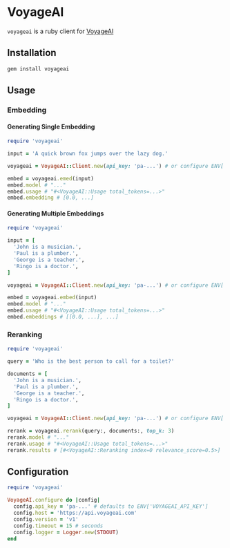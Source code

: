 # VoyageAI

`voyageai` is a ruby client for [VoyageAI](https://www.voyageai.com)

## Installation

```bash
gem install voyageai
```

## Usage

### Embedding

#### Generating Single Embedding

```ruby
require 'voyageai'

input = 'A quick brown fox jumps over the lazy dog.'

voyageai = VoyageAI::Client.new(api_key: 'pa-...') # or configure ENV['VOYAGEAI_API_KEY']

embed = voyageai.emed(input)
embed.model # "..."
embed.usage # "#<VoyageAI::Usage total_tokens=...>"
embed.embedding # [0.0, ...]
```

#### Generating Multiple Embeddings

```ruby
require 'voyageai'

input = [
  'John is a musician.',
  'Paul is a plumber.',
  'George is a teacher.',
  'Ringo is a doctor.',
]

voyageai = VoyageAI::Client.new(api_key: 'pa-...') # or configure ENV['VOYAGEAI_API_KEY']

embed = voyageai.embed(input)
embed.model # "..."
embed.usage # "#<VoyageAI::Usage total_tokens=...>"
embed.embeddings # [[0.0, ...], ...]
```

### Reranking

```ruby
require 'voyageai'

query = 'Who is the best person to call for a toilet?'

documents = [
  'John is a musician.',
  'Paul is a plumber.',
  'George is a teacher.',
  'Ringo is a doctor.',
]

voyageai = VoyageAI::Client.new(api_key: 'pa-...') # or configure ENV['VOYAGEAI_API_KEY']

rerank = voyageai.rerank(query:, documents:, top_k: 3)
rerank.model # "..."
rerank.usage # "#<VoyageAI::Usage total_tokens=...>"
rerank.results # [#<VoyageAI::Reranking index=0 relevance_score=0.5>]
```

## Configuration

```ruby
require 'voyageai'

VoyageAI.configure do |config|
  config.api_key = 'pa-...' # defaults to ENV['VOYAGEAI_API_KEY']
  config.host = 'https://api.voyageai.com'
  config.version = 'v1'
  config.timeout = 15 # seconds
  config.logger = Logger.new(STDOUT)
end
```
